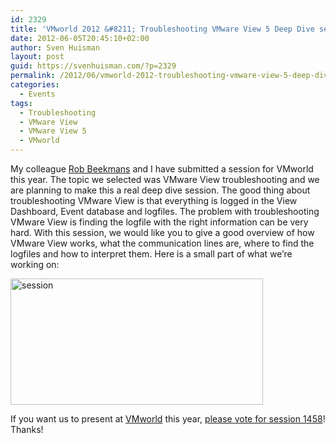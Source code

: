 ```yaml
---
id: 2329
title: 'VMworld 2012 &#8211; Troubleshooting VMware View 5 Deep Dive session (1458)'
date: 2012-06-05T20:45:10+02:00
author: Sven Huisman
layout: post
guid: https://svenhuisman.com/?p=2329
permalink: /2012/06/vmworld-2012-troubleshooting-vmware-view-5-deep-dive-session-1458/
categories:
  - Events
tags:
  - Troubleshooting
  - VMware View
  - VMware View 5
  - VMworld
---
```

My colleague <a href="http://twitter.com/#!/robbeekmans" target="_blank">Rob Beekmans</a> and I have submitted a session for VMworld this year. The topic we selected was VMware View troubleshooting and we are planning to make this a real deep dive session. The good thing about troubleshooting VMware View is that everything is logged in the View Dashboard, Event database and logfiles. The problem with troubleshooting VMware View is finding the logfile with the right information can be very hard. With this session, we would like you to give a good overview of how VMware View works, what the communication lines are, where to find the logfiles and how to interpret them. Here is a small part of what we’re working on:

[<img style="background-image: none; padding-top: 0px; padding-left: 0px; display: inline; padding-right: 0px; border: 0px;" title="session" src="https://svenhuisman.com/wp-content/uploads/2012/06/session_thumb.png" alt="session" width="404" height="202" border="0" />](https://svenhuisman.com/wp-content/uploads/2012/06/session.png)

If you want us to present at <a href="http://www.vmworld.com" target="_blank">VMworld</a> this year, <a href="http://www.vmworld.com/community/conference/www.vmworld.com/cfp.jspa" target="_blank">please vote for session 1458</a>! Thanks!